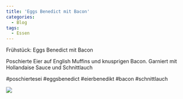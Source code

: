 ```yaml
---
title: 'Eggs Benedict mit Bacon'
categories:
  - Blog
tags:
  - Essen
---
```


Frühstück: Eggs Benedict mit Bacon

Poschierte Eier auf English Muffins und knusprigen Bacon. Garniert mit Hollandaise Sauce und Schnittlauch

#poschiertesei #eggsbenedict #eierbenedikt #bacon #schnittlauch


![](..\..\.\assets\2021-01-23-eggsbenedict\1.jpg)
